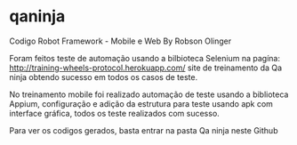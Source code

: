 # qaninja
Codigo Robot Framework - Mobile e Web
By Robson Olinger

Foram feitos teste de automação usando a bilbioteca Selenium na pagína: http://training-wheels-protocol.herokuapp.com/
site de treinamento da Qa ninja obtendo sucesso em todos os casos de teste.

No treinamento mobile foi realizado automação de teste usando a biblioteca Appium, configuração e adição da estrutura para teste
usando apk com interface gráfica, todos os teste realizados com sucesso.


Para ver os codigos gerados, basta entrar na pasta Qa ninja neste Github
